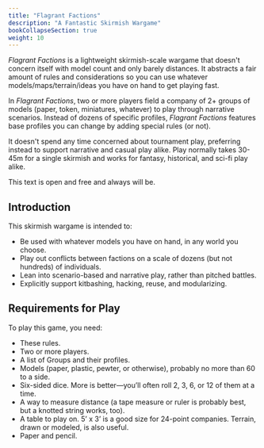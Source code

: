 ```yaml
---
title: "Flagrant Factions"
description: "A Fantastic Skirmish Wargame"
bookCollapseSection: true
weight: 10
---
```


<!-- vale Jared.JustSayIt = NO -->

_Flagrant Factions_ is a lightweight skirmish-scale wargame that doesn't concern itself with model
count and only barely distances. It abstracts a fair amount of rules and considerations so you can
use whatever models/maps/terrain/ideas you have on hand to get playing fast.

<!-- vale alex.Ablist = NO -->

In _Flagrant Factions_, two or more players field a company of 2+ groups of models (paper, token,
miniatures, whatever) to play through narrative scenarios. Instead of dozens of specific profiles,
_Flagrant Factions_ features base profiles you can change by adding special rules (or not).

<!-- vale alex.Ablist = YES -->

It doesn't spend any time concerned about tournament play, preferring instead to support narrative
and casual play alike. Play normally takes 30-45m for a single skirmish and works for fantasy,
historical, and sci-fi play alike.

This text is open and free and always will be.

<!-- Leaving the pitch text above in for now -->

## Introduction

<!-- vale Flagrant.Passive = NO -->

This skirmish wargame is intended to:

- Be used with whatever models you have on hand, in any world you choose.
- Play out conflicts between factions on a scale of dozens (but not hundreds) of individuals.
- Lean into scenario-based and narrative play, rather than pitched battles.
- Explicitly support kitbashing, hacking, reuse, and modularizing.

<!-- vale Flagrant.Passive = YES -->

## Requirements for Play

To play this game, you need:

- These rules.
- Two or more players.
- A list of Groups and their profiles.
- Models (paper, plastic, pewter, or otherwise), probably no more than 60 to a side.
- Six-sided dice. More is better—you’ll often roll 2, 3, 6, or 12 of them at a time.
- A way to measure distance (a tape measure or ruler is probably best, but a knotted string works,
  too).
- A table to play on. 5’ x 3’ is a good size for 24-point companies. Terrain, drawn or modeled, is
  also useful.
- Paper and pencil.
